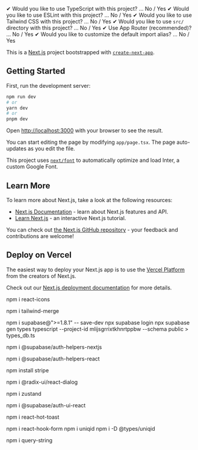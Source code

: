 ✔ Would you like to use TypeScript with this project? … No / Yes
✔ Would you like to use ESLint with this project? … No / Yes
✔ Would you like to use Tailwind CSS with this project? … No / Yes
✔ Would you like to use `src/` directory with this project? … No / Yes
✔ Use App Router (recommended)? … No / Yes
✔ Would you like to customize the default import alias? … No / Yes

This is a [Next.js](https://nextjs.org/) project bootstrapped with [`create-next-app`](https://github.com/vercel/next.js/tree/canary/packages/create-next-app).

## Getting Started

First, run the development server:

```bash
npm run dev
# or
yarn dev
# or
pnpm dev
```

Open [http://localhost:3000](http://localhost:3000) with your browser to see the result.

You can start editing the page by modifying `app/page.tsx`. The page auto-updates as you edit the file.

This project uses [`next/font`](https://nextjs.org/docs/basic-features/font-optimization) to automatically optimize and load Inter, a custom Google Font.

## Learn More

To learn more about Next.js, take a look at the following resources:

- [Next.js Documentation](https://nextjs.org/docs) - learn about Next.js features and API.
- [Learn Next.js](https://nextjs.org/learn) - an interactive Next.js tutorial.

You can check out [the Next.js GitHub repository](https://github.com/vercel/next.js/) - your feedback and contributions are welcome!

## Deploy on Vercel

The easiest way to deploy your Next.js app is to use the [Vercel Platform](https://vercel.com/new?utm_medium=default-template&filter=next.js&utm_source=create-next-app&utm_campaign=create-next-app-readme) from the creators of Next.js.

Check out our [Next.js deployment documentation](https://nextjs.org/docs/deployment) for more details.

npm i react-icons

npm i tailwind-merge

npm i supabase@">=1.8.1" -- save-dev
npx supabase login
npx supabase gen types typescript --project-id mlijsgrrixtkhnrtppbw --schema public > types_db.ts

npm i @supabase/auth-helpers-nextjs

npm i @supabase/auth-helpers-react

npm install stripe

npm i @radix-ui/react-dialog

npm i zustand

npm i @supabase/auth-ui-react

npm i react-hot-toast

npm i react-hook-form
npm i uniqid
npm i -D @types/uniqid

npm i query-string
